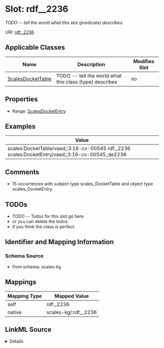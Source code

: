 

# Slot: rdf__2236


_TODO -- tell the world what this slot (predicate) describes._





URI: [rdf:_2236](http://www.w3.org/1999/02/22-rdf-syntax-ns#_2236)



<!-- no inheritance hierarchy -->





## Applicable Classes

| Name | Description | Modifies Slot |
| --- | --- | --- |
| [ScalesDocketTable](../classes/ScalesDocketTable.md) | TODO -- tell the world what this class (type) describes |  no  |







## Properties

* Range: [ScalesDocketEntry](../classes/ScalesDocketEntry.md)






## Examples

| Value |
| --- |
| scales:DocketTable/vaed;;3:16-cv-00545 rdf:_2236 scales:DocketEntry/vaed;;3:16-cv-00545_de2236 |

## Comments

* 15 occurrences with subject type scales_DocketTable and object type scales_DocketEntry.

## TODOs

* TODO -- Todos for this slot go here
* or you can delete the todos
* if you think the class is perfect.

## Identifier and Mapping Information







### Schema Source


* from schema: scales-kg




## Mappings

| Mapping Type | Mapped Value |
| ---  | ---  |
| self | rdf:_2236 |
| native | scales-kg/:rdf__2236 |




## LinkML Source

<details>
```yaml
name: rdf__2236
description: TODO -- tell the world what this slot (predicate) describes.
todos:
- TODO -- Todos for this slot go here
- or you can delete the todos
- if you think the class is perfect.
comments:
- 15 occurrences with subject type scales_DocketTable and object type scales_DocketEntry.
examples:
- value: scales:DocketTable/vaed;;3:16-cv-00545 rdf:_2236 scales:DocketEntry/vaed;;3:16-cv-00545_de2236
from_schema: scales-kg
rank: 1000
slot_uri: rdf:_2236
alias: rdf__2236
domain_of:
- scales_DocketTable
range: scales_DocketEntry

```
</details>